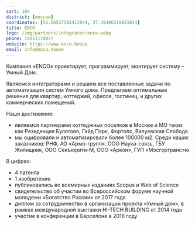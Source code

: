 ```yaml
---
sort: 104
district: [moscow]
coordinates: [55.56537581413944, 37.48486319851014]
title: ENCO
logo: /img/partners/integrator/enco.webp
phone: 74951170077
website: https://www.enco.house
email: info@enco.house
---
```


Компания «ENCO» проектирует, программирует, монтирует систему – Умный Дом.

Являемся интеграторами и решаем все поставленные задачи по автоматизации систем Умного дома. Предлагаем оптимальные решения для квартир, коттеджей, офисов, гостиниц, и других коммерческих помещений.


Наши достижения:
* являемся партнерами коттеджных поселков в Москве и МО таких как Резиденция Булатово, Гайд Парк, Фортопс, Валуевская Слобода.
* мы оцифровали и автоматизировали более 100000 м2.
Среди наших заказчиков: РНФ, АО «Армо-групп», ООО Наука-связь, ГБУ Жилищник, ООО Секъюрити-М, ООО «Аркон», ГУП «Мосгортранс»ю

В цифрах:
* 4 патента
* 1 изобретение
* публиковались во всемирных изданиях Scopus и Web of Science
* свидетельство об участии во Всероссийском форуме научной молодежи «Богатство России» от 2017 года
* диплом за сотрудничество в организации проекта «Умный дом», в рамках международной выставки HI-TECH BUILDING от 2014 года
* участие в конференции в Барселоне в 2018 году
